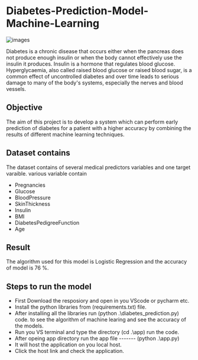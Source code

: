 # Diabetes-Prediction-Model-Machine-Learning
![images](https://user-images.githubusercontent.com/111237089/211145607-ef35e544-ec9c-4e6f-bd61-796b14669a75.jpg)

Diabetes is a chronic disease that occurs either when the pancreas does not produce enough insulin or when the body cannot effectively use the insulin it produces. Insulin is a hormone that regulates blood glucose. Hyperglycaemia, also called raised blood glucose or raised blood sugar, is a common effect of uncontrolled diabetes and over time leads to serious damage to many of the body's systems, especially the nerves and blood vessels.

## Objective
The aim of this project is to develop a system which can perform early prediction of diabetes for a patient with a higher accuracy by combining the results of different machine learning techniques.

## Dataset contains
The dataset contains of several medical predictors variables and one target varaible.
various variable contain
* Pregnancies
* Glucose
* BloodPressure
* SkinThickness
* Insulin
* BMI
* DiabetesPedigreeFunction
* Age

## Result 
The algorithm used for this model is Logistic Regression and the accuracy of model is 76 %.


## Steps to run the model
* First Download the resposiory and open in you VScode or pycharm etc.
* Install the python libraries from (requirements.txt) file.
* After installing all the libraries run (python .\diabetes_prediction.py) code. to see the algorithm of machine learing and see the accuracy of the models.
* Run you VS terminal and  type the directory (cd .\app\) run the code.
* After opeing app directory  run the app file -------  (python .\app.py)
* It will host the application on you local host.
* Click the host link and check the application.
